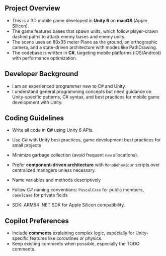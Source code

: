 ## Project Overview

- This is a 3D mobile game developed in **Unity 6** on **macOS** (Apple Silicon).
- The game features bases that spawn units, which follow player-drawn dashed paths to attack enemy bases and enemy units.
- The scene uses an 80x35 meter Plane as the ground, an orthographic camera, and a state-driven architecture with modes like PathDrawing.
- The codebase is written in **C#**, targeting mobile platforms (iOS/Android) with performance optimization.

## Developer Background

- I am an experienced programmer new to C# and Unity.
- I understand general programming concepts but need guidance on Unity-specific patterns, C# syntax, and best practices for mobile game development with Unity.

## Coding Guidelines

- Write all code in **C#** using Unity 6 APIs.
- Use C# with Unity best practices, game development best practices for small projects
- Minimize garbage collection (avoid frequent `new` allocations).
- Prefer **component-driven architecture** with `MonoBehaviour` scripts over centralized managers unless necessary.
- Name variables and methods descriptively
- Follow C# naming conventions: `PascalCase` for public members, `camelCase` for private fields

- SDK: ARM64 .NET SDK for Apple Silicon compatibility.

## Copilot Preferences

- Include **comments** explaining complex logic, especially for Unity-specific features like coroutines or physics.
- Keep existing comments when possible, especially the TODO comments.
